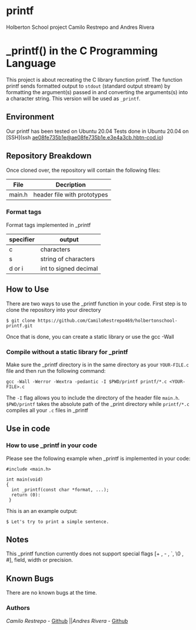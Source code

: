 # printf
Holberton School project
Camilo Restrepo and Andres Rivera

# _printf() in the C Programming Language
This project is about recreating the C library function printf. The function printf sends formatted output to `stdout` (standard output stream) by formatting the argument(s) passed in and converting the arguments(s) into a character string. This version will be used as `_printf`.

## Environment
Our printf has been tested on Ubuntu 20.04
Tests done in Ubuntu 20.04  on [SSH](ssh ae08fe735b1e@ae08fe735b1e.e3e4a3cb.hbtn-cod.io)

## Repository Breakdown
Once cloned over, the repository will contain the following files:

|   **File**    |  **Decription**                       |
|---------------|---------------------------------------|
|      main.h   | header file with prototypes           |



### Format tags
Format tags implemented in _printf

| **specifier** | **output**                            |
|---------------|---------------------------------------|
| c             | characters                            |
| s             | string of characters                  |
| d or i        | int to signed decimal                 |

## How to Use
There are two ways to use the _printf function in your code.
First step is to clone the repository into your directory
```
$ git clone https://github.com/CamiloRestrepo469/holbertonschool-printf.git
```
Once that is done, you can create a static library or use the gcc -Wall


### Compile without a static library for _printf
Make sure the _printf directory is in the same directory as your `YOUR-FILE.c` file and then run the following command:
```
gcc -Wall -Werror -Wextra -pedantic -I $PWD/printf printf/*.c <YOUR-FILE>.c
```
The `-I` flag allows you to include the directory of the header file `main.h`. `$PWD/printf` takes the absolute path of the _print directory while `printf/*.c` compiles all your `.c` files in _printf

## Use in code
### How to use _printf in your code
Please see the following example when _printf is implemented in your code:

```
#include <main.h>

int main(void)
{
  int _printf(const char *format, ...);
  return (0):
 }
```
This is an an example output:
```
$ Let's try to print a simple sentence.
```
## Notes
This _printf function currently does not support special flags [+ , - , `, \0 , #], field, width or precision.

## Known Bugs
There are no known bugs at the time.

### Authors

*Camilo Restrepo* - [Github](https://github.com/CamiloRestrepo469/) 
||*Andres Rivera* - [Github](https://github.com/andresrivera/) 

